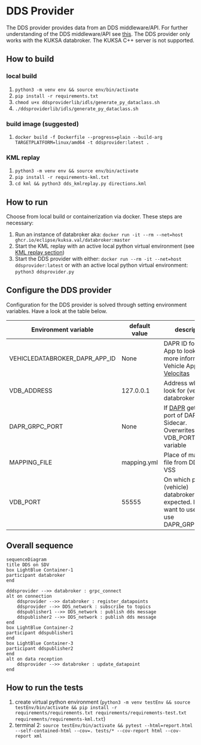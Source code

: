 # DDS Provider

The DDS provider provides data from an DDS middleware/API. For further understanding of the DDS middleware/API see [this](https://www.dds-foundation.org/what-is-dds-3/). The DDS provider only works with the KUKSA databroker. The KUKSA C++ server is not supported.

## How to build

### local build

1. `python3 -m venv env && source env/bin/activate`
2. `pip install -r requirements.txt`
3. `chmod u+x ddsproviderlib/idls/generate_py_dataclass.sh`
4. `./ddsproviderlib/idls/generate_py_dataclass.sh`

### build image (suggested)

1. `docker build -f Dockerfile --progress=plain --build-arg TARGETPLATFORM=linux/amd64 -t ddsprovider:latest .`

### KML replay

1. `python3 -m venv env && source env/bin/activate`
2. `pip install -r requirements-kml.txt`
3. `cd kml && python3 dds_kmlreplay.py directions.kml`

## How to run

Choose from local build or containerization via docker.
These steps are necessary:

1. Run an instance of databroker aka: `docker run -it --rm --net=host ghcr.io/eclipse/kuksa.val/databroker:master`
2. Start the KML replay with an active local python virtual environment (see [KML replay section](#kml-replay))
3. Start the DDS provider with either: `docker run --rm -it --net=host ddsprovider:latest` or with an active local python virtual environment: `python3 ddsprovider.py`

## Configure the DDS provider

Configuration for the DDS provider is solved through setting environment variables. Have a look at the table below.

| Environment variable          | default value | description                                                                                                                                      |
| ----------------------------- | ------------- | ------------------------------------------------------------------------------------------------------------------------------------------------ |
| VEHICLEDATABROKER_DAPR_APP_ID | None          | DAPR ID for Vehicle App to look for. For more information to Vehicle Apps visit [Velocitas](https://eclipse-velocitas.github.io/velocitas-docs/) |
| VDB_ADDRESS                   | 127.0.0.1     | Address where to look for (vehicle) databroker                                                                                                   |
| DAPR_GRPC_PORT                | None          | If [DAPR](https://dapr.io/) gets used port of DAPR Sidecar. Overwrites VDB_PORT variable                                                         |
| MAPPING_FILE                  | mapping.yml   | Place of mapping file from DDS to VSS                                                                                                            |
| VDB_PORT                      | 55555         | On which port the (vehicle) databroker is expected. If you want to use DAPR use DAPR_GRPC_PORT.                                                  |

## Overall sequence

```mermaid
sequenceDiagram
title DDS on SDV
box LightBlue Container-1
participant databroker
end

dddsprovider -->> databroker : grpc_connect
alt on connection
    ddsprovider -->> databroker : register_datapoints
    ddsprovider -->> DDS_network : subscribe to topics
    ddspublisher1 -->> DDS_network : publish dds message
    ddspublisher2 -->> DDS_network : publish dds message
end
box LightBlue Container-2
participant ddspublisher1
end
box LightBlue Container-3
participant ddspublisher2
end
alt on data reception
    ddsprovider -->> databroker : update_datapoint
end
```

## How to run the tests

1. create virtual python environment (`python3 -m venv testEnv && source testEnv/bin/activate && pip install -r requirements/requirements.txt requirements/requirements-test.txt requirements/requirements-kml.txt`)
2. terminal 2: `source testEnv/bin/activate && pytest --html=report.html --self-contained-html --cov=. tests/* --cov-report html --cov-report xml`
